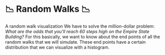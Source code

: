 # :chart_with_downwards_trend: Random Walks :chart_with_downwards_trend: 
A random walk visualization
We have to solve the million-dollar problem: _What are the odds that you'll reach 60 steps high on the Empire State Building?_
For this basically, we want to know about the end points of all the random walks that we will simulate. These end points have a certain distribution that we can visualize with a histogram.
